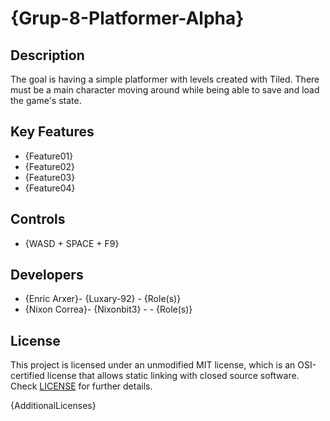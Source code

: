 # {Grup-8-Platformer-Alpha}

## Description

The goal is having a simple platformer with levels created with Tiled. There must be a main character moving around while being able to save and load the game's state.

## Key Features

 - {Feature01}
 - {Feature02}
 - {Feature03}
 - {Feature04}
 
## Controls

 - {WASD + SPACE + F9}

## Developers

 - {Enric Arxer}- {Luxary-92} - {Role(s)}
 - {Nixon Correa}- {Nixonbit3} -  - {Role(s)}


## License

This project is licensed under an unmodified MIT license, which is an OSI-certified license that allows static linking with closed source software. Check [LICENSE](LICENSE) for further details.

{AdditionalLicenses}
